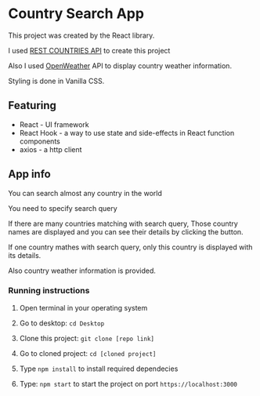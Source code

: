# Country Search App

This project was created by the React library.

I used [REST COUNTRIES API](https://restcountries.com/) to create this project

Also I used [OpenWeather](https://openweathermap.org/current) API to display country weather information.

Styling is done in Vanilla CSS.

## Featuring

* React - UI framework
* React Hook - a way to use state and side-effects in React function components
* axios - a http client

## App info

You can search almost any country in the world

You need to specify search query

If there are many countries matching with search query, Those country names are displayed and you can see their details by clicking the button.

If one country mathes with search query, only this country is displayed with its details.

Also country weather information is provided.

### Running instructions

1) Open terminal in your operating system

2) Go to desktop: `cd Desktop`

3) Clone this project: `git clone [repo link]`

4) Go to cloned project: `cd [cloned project]`

5) Type `npm install` to install required dependecies

6) Type: `npm start` to start the project on port `https://localhost:3000`
